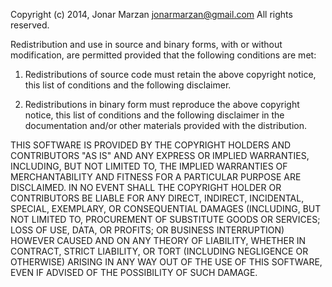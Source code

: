 Copyright (c) 2014, Jonar Marzan <jonarmarzan@gmail.com>
All rights reserved.

Redistribution and use in source and binary forms, with or without modification, 
are permitted provided that the following conditions are met:

 1. Redistributions of source code must retain the above copyright notice, 
    this list of conditions and the following disclaimer.

 2. Redistributions in binary form must reproduce the above copyright notice, 
    this list of conditions and the following disclaimer in the documentation and/or 
    other materials provided with the distribution.

THIS SOFTWARE IS PROVIDED BY THE COPYRIGHT HOLDERS AND CONTRIBUTORS "AS IS" AND 
ANY EXPRESS OR IMPLIED WARRANTIES, INCLUDING, BUT NOT LIMITED TO, THE IMPLIED WARRANTIES 
OF MERCHANTABILITY AND FITNESS FOR A PARTICULAR PURPOSE ARE DISCLAIMED. IN NO EVENT 
SHALL THE COPYRIGHT HOLDER OR CONTRIBUTORS BE LIABLE FOR ANY DIRECT, INDIRECT, INCIDENTAL,
SPECIAL, EXEMPLARY, OR CONSEQUENTIAL DAMAGES (INCLUDING, BUT NOT LIMITED TO, PROCUREMENT OF
SUBSTITUTE GOODS OR SERVICES; LOSS OF USE, DATA, OR PROFITS; OR BUSINESS INTERRUPTION) 
HOWEVER CAUSED AND ON ANY THEORY OF LIABILITY, WHETHER IN CONTRACT, STRICT LIABILITY, OR 
TORT (INCLUDING NEGLIGENCE OR OTHERWISE) ARISING IN ANY WAY OUT OF THE USE OF THIS SOFTWARE, 
EVEN IF ADVISED OF THE POSSIBILITY OF SUCH DAMAGE.
